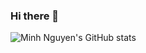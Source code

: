 ### Hi there 👋

<!--
**minhna1112/minhna1112** is a ✨ _special_ ✨ repository because its `README.md` (this file) appears on your GitHub profile.

Here are some ideas to get you started:

- 🔭 I’m currently working on ...
- 🌱 I’m currently learning ...
- 👯 I’m looking to collaborate on ...
- 🤔 I’m looking for help with ...
- 💬 Ask me about ...
- 📫 How to reach me: ...
- 😄 Pronouns: ...
- ⚡ Fun fact: ...
-->

![Minh Nguyen's GitHub stats](https://github-readme-stats-minhna1112.vercel.app/api?username=minhna1112&show_icons=true\&theme=gotham\&show=reviews,discussions_started,discussions_answered,prs_merged,prs_merged_percentage)

